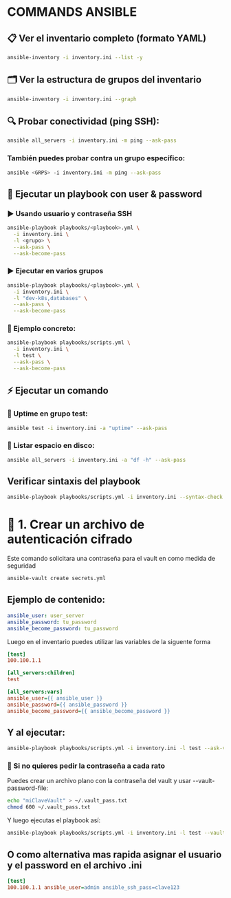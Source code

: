 # COMMANDS ANSIBLE

## 📋 Ver el inventario completo (formato YAML)
```bash
ansible-inventory -i inventory.ini --list -y
```
## 🗂️ Ver la estructura de grupos del inventario
```bash
ansible-inventory -i inventory.ini --graph
```

## 🔍 Probar conectividad (ping SSH):
```bash
ansible all_servers -i inventory.ini -m ping --ask-pass
```

### También puedes probar contra un grupo específico:
```bash
ansible <GRPS> -i inventory.ini -m ping --ask-pass
```

## 🚀 Ejecutar un playbook con user & password
### ▶️ Usando usuario y contraseña SSH
```bash
ansible-playbook playbooks/<playbook>.yml \
  -i inventory.ini \
  -l <grupo> \
  --ask-pass \
  --ask-become-pass
```
### ▶️ Ejecutar en varios grupos
```bash
ansible-playbook playbooks/<playbook>.yml \
  -i inventory.ini \
  -l "dev-k8s,databases" \
  --ask-pass \
  --ask-become-pass
```

### 🧪 Ejemplo concreto:
```bash
ansible-playbook playbooks/scripts.yml \
  -i inventory.ini \
  -l test \
  --ask-pass \
  --ask-become-pass
```


## ⚡ Ejecutar un comando
### 🔹 Uptime en grupo test:
```bash
ansible test -i inventory.ini -a "uptime" --ask-pass
```

### 🔹 Listar espacio en disco:
```bash
ansible all_servers -i inventory.ini -a "df -h" --ask-pass
```


## Verificar sintaxis del playbook
```bash
ansible-playbook playbooks/scripts.yml -i inventory.ini --syntax-check
```

# 🔐 1. Crear un archivo de autenticación cifrado
Este comando solicitara una contraseña para el vault en como medida de seguridad
```bash
ansible-vault create secrets.yml
```

## Ejemplo de contenido:
```yml
ansible_user: user_server
ansible_password: tu_password
ansible_become_password: tu_password
```

Luego en el inventario puedes utilizar las variables de la siguente forma
```ini
[test]
100.100.1.1

[all_servers:children]
test

[all_servers:vars]
ansible_user={{ ansible_user }}
ansible_password={{ ansible_password }}
ansible_become_password={{ ansible_become_password }}
```

## Y al ejecutar:
```bash
ansible-playbook playbooks/scripts.yml -i inventory.ini -l test --ask-vault-pass -e "@secrets.yml"
```

### 🔐 Si no quieres pedir la contraseña a cada rato
Puedes crear un archivo plano con la contraseña del vault y usar --vault-password-file:
```bash
echo "miClaveVault" > ~/.vault_pass.txt
chmod 600 ~/.vault_pass.txt
```

Y luego ejecutas el playbook así:
```bash
ansible-playbook playbooks/scripts.yml -i inventory.ini -l test --vault-password-file ~/.vault_pass.txt -e "@secrets.yml"
```

## O como alternativa mas rapida asignar el usuario y el password en el archivo .ini
```ini
[test]
100.100.1.1 ansible_user=admin ansible_ssh_pass=clave123
```